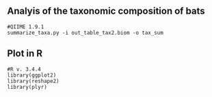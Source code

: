 ## Analyis of the taxonomic composition of bats
```
#QIIME 1.9.1
summarize_taxa.py -i out_table_tax2.biom -o tax_sum
```

## Plot in R
```
#R v. 3.4.4
library(ggplot2)
library(reshape2)
library(plyr)




```
